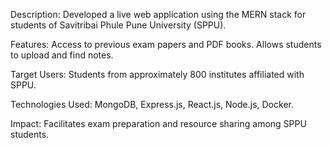 
Description: Developed a live web application using the MERN stack for students of Savitribai Phule Pune University (SPPU).


Features:
Access to previous exam papers and PDF books.
Allows students to upload and find notes.


Target Users: Students from approximately 800 institutes affiliated with SPPU.


Technologies Used: MongoDB, Express.js, React.js, Node.js, Docker.


Impact: Facilitates exam preparation and resource sharing among SPPU students.
